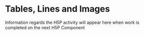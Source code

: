 # Tables, Lines and Images

Information regards the H5P activity will appear here when work is completed on the next H5P Component